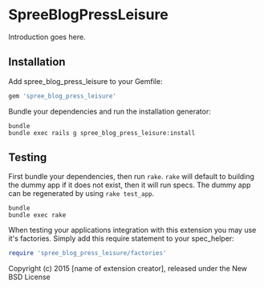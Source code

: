 SpreeBlogPressLeisure
=====================

Introduction goes here.

Installation
------------

Add spree_blog_press_leisure to your Gemfile:

```ruby
gem 'spree_blog_press_leisure'
```

Bundle your dependencies and run the installation generator:

```shell
bundle
bundle exec rails g spree_blog_press_leisure:install
```

Testing
-------

First bundle your dependencies, then run `rake`. `rake` will default to building the dummy app if it does not exist, then it will run specs. The dummy app can be regenerated by using `rake test_app`.

```shell
bundle
bundle exec rake
```

When testing your applications integration with this extension you may use it's factories.
Simply add this require statement to your spec_helper:

```ruby
require 'spree_blog_press_leisure/factories'
```

Copyright (c) 2015 [name of extension creator], released under the New BSD License
